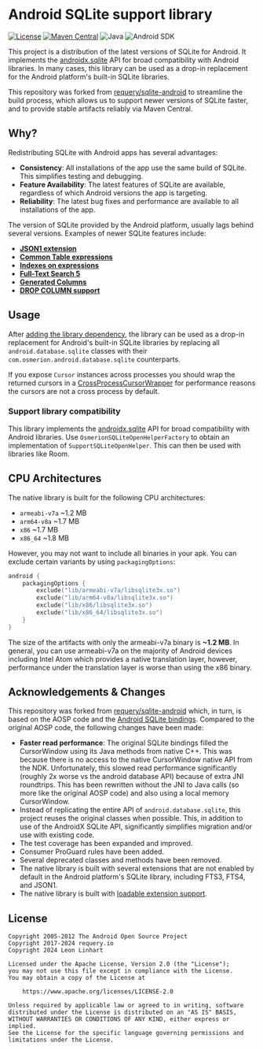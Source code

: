 # Android SQLite support library

[![License](https://img.shields.io/badge/license-Apache%202.0-yellowgreen.svg?style=for-the-badge&label=License)](https://github.com/Osmerion/sqlite-android/blob/master/LICENSE)
[![Maven Central](https://img.shields.io/maven-central/v/com.osmerion.sqlite.android/sqlite-android.svg?style=for-the-badge&label=Maven%20Central)](https://maven-badges.herokuapp.com/maven-central/com.osmerion.sqlite.android/sqlite-android)
![Java](https://img.shields.io/badge/Java-17-green.svg?style=for-the-badge&color=b07219&logo=Java)
![Android SDK](https://img.shields.io/badge/Android%20SDK-21-green.svg?style=for-the-badge&color=34A853&logo=Java)

This project is a distribution of the latest versions of SQLite for Android. It implements the [androidx.sqlite](https://developer.android.com/jetpack/androidx/releases/sqlite)
API for broad compatibility with Android libraries. In many cases, this library can be used as a
drop-in replacement for the Android platform's built-in SQLite libraries.

This repository was forked from [requery/sqlite-android](https://github.com/requery/sqlite-android)
to streamline the build process, which allows us to support newer versions of SQLite faster, and to
provide stable artifacts reliably via Maven Central.


## Why?

Redistributing SQLite with Android apps has several advantages:

  - **Consistency**: All installations of the app use the same build of SQLite. This simplifies
    testing and debugging.
  - **Feature Availability**: The latest features of SQLite are available, regardless of which
    Android versions the app is targeting.
  - **Reliability**: The latest bug fixes and performance are available to all installations of
    the app.

The version of SQLite provided by the Android platform, usually lags behind several versions.
Examples of newer SQLite features include:

  - **[JSON1 extension](https://www.sqlite.org/json1.html)**
  - **[Common Table expressions](https://www.sqlite.org/lang_with.html)**
  - **[Indexes on expressions](https://www.sqlite.org/expridx.html)**
  - **[Full-Text Search 5](https://www.sqlite.org/fts5.html)**
  - **[Generated Columns](https://www.sqlite.org/gencol.html)**
  - **[DROP COLUMN support](https://www.sqlite.org/lang_altertable.html#altertabdropcol)**


## Usage

After [adding the library dependency](https://central.sonatype.com/artifact/com.osmerion.sqlite.android/sqlite-android),
the library can be used as a drop-in replacement for Android's built-in SQLite libraries by
replacing all `android.database.sqlite` classes with their `com.osmerion.android.database.sqlite`
counterparts.

If you expose `Cursor` instances across processes you should wrap the returned cursors in a
[CrossProcessCursorWrapper](http://developer.android.com/reference/android/database/CrossProcessCursorWrapper.html)
for performance reasons the cursors are not a cross process by default.

### Support library compatibility

This library implements the [androidx.sqlite](https://developer.android.com/jetpack/androidx/releases/sqlite)
API for broad compatibility with Android libraries. Use `OsmerionSQLiteOpenHelperFactory` to obtain
an implementation of `SupportSQLiteOpenHelper`. This can then be used with libraries like Room.


## CPU Architectures

The native library is built for the following CPU architectures:

  - `armeabi-v7a` ~1.2 MB
  - `arm64-v8a` ~1.7 MB
  - `x86` ~1.7 MB
  - `x86_64` ~1.8 MB

However, you may not want to include all binaries in your apk.
You can exclude certain variants by using `packagingOptions`:

```kotlin
android {
    packagingOptions {
        exclude("lib/armeabi-v7a/libsqlite3x.so")
        exclude("lib/arm64-v8a/libsqlite3x.so")
        exclude("lib/x86/libsqlite3x.so")
        exclude("lib/x86_64/libsqlite3x.so")
    }
}
```

The size of the artifacts with only the armeabi-v7a binary is **~1.2 MB**.
In general, you can use armeabi-v7a on the majority of Android devices including Intel Atom
which provides a native translation layer, however, performance under the translation layer
is worse than using the x86 binary.


## Acknowledgements & Changes

This repository was forked from [requery/sqlite-android](https://github.com/requery/sqlite-android)
which, in turn, is based on the AOSP code and the [Android SQLite bindings](https://www.sqlite.org/android/doc/trunk/www/index.wiki).
Compared to the original AOSP code, the following changes have been made:

  - **Faster read performance**: The original SQLite bindings filled the CursorWindow using its Java
    methods from native C++. This was because there is no access to the native CursorWindow native
    API from the NDK. Unfortunately, this slowed read performance significantly (roughly 2x worse vs
    the android database API) because of extra JNI roundtrips. This has been rewritten
    without the JNI to Java calls (so more like the original AOSP code) and also using a local memory
    CursorWindow.
  - Instead of replicating the entire API of `android.database.sqlite`, this project reuses the
    original classes when possible. This, in addition to use of the AndroidX SQLite API,
    significantly simplifies migration and/or use with existing code.
  - The test coverage has been expanded and improved.
  - Consumer ProGuard rules have been added.
  - Several deprecated classes and methods have been removed.
  - The native library is built with several extensions that are not enabled by default in the
    Android platform's SQLite library, including FTS3, FTS4, and JSON1.
  - The native library is built with [loadable extension support](https://www.sqlite.org/loadext.html).


## License

```
Copyright 2005-2012 The Android Open Source Project
Copyright 2017-2024 requery.io
Copyright 2024 Leon Linhart

Licensed under the Apache License, Version 2.0 (the "License");
you may not use this file except in compliance with the License.
You may obtain a copy of the License at

    https://www.apache.org/licenses/LICENSE-2.0

Unless required by applicable law or agreed to in writing, software
distributed under the License is distributed on an "AS IS" BASIS,
WITHOUT WARRANTIES OR CONDITIONS OF ANY KIND, either express or implied.
See the License for the specific language governing permissions and
limitations under the License.
```